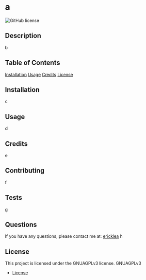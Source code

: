 # a
  ![GitHub license](https://img.shields.io/badge/license-GNUAGPLv3-blue.svg)
  ## Description
  b
  ## Table of Contents
  [Installation](#installation)
  [Usage](#usage)
  [Credits](#credits)
  [License](#license)
  ## Installation
  c
  ## Usage
  d
  ## Credits
  e
  ## Contributing
  f
  ## Tests
  g
  ## Questions
  If you have any questions, please contact me at:
  [ericklea](https://github.com/ericklea)
  h

  ## License
  

This project is licensed under the GNUAGPLv3 license.
  GNUAGPLv3
  
* [License](#license)

